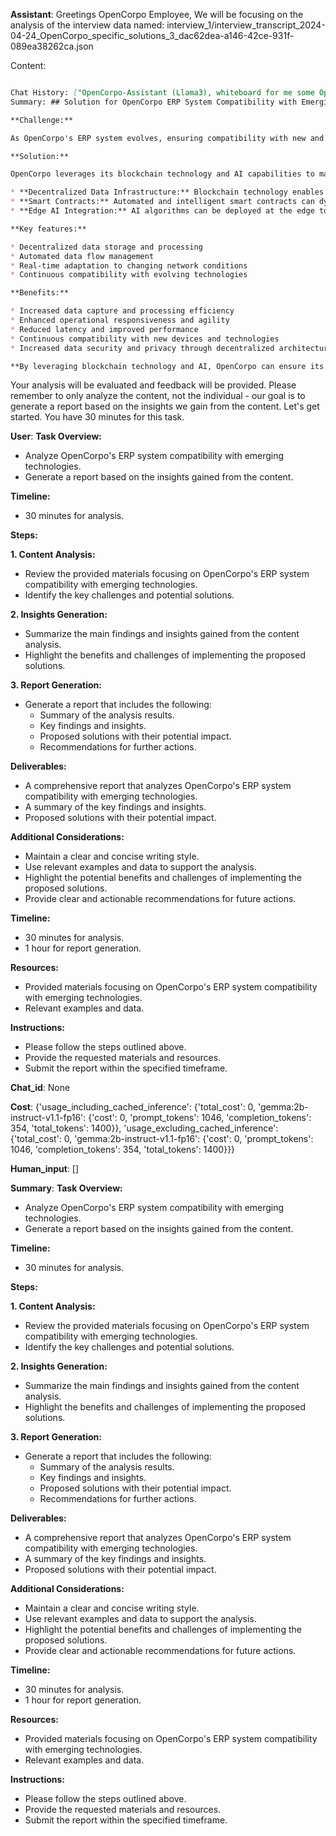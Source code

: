 **Assistant**: Greetings OpenCorpo Employee, We will be focusing on the analysis of the interview data named: interview_1/interview_transcript_2024-04-24_OpenCorpo_specific_solutions_3_dac62dea-a146-42ce-931f-089ea38262ca.json 


 Content: 

 ```md

 Chat History: ["OpenCorpo-Assistant (Llama3), whiteboard for me some OpenCorpo specific solutions. Propose a solution for enterprise resource planning. I will evaluate your answers and give my feedback, then propose a problem to you. You will answer and I will evaluate. Let's now begin. You have 30 minutes.", '## OpenCorpo Specific Solution for Enterprise Resource Planning\n\n**Problem:**\n\nTraditional enterprise resource planning (ERP) systems are often complex, expensive, and difficult to customize for specific industry needs. This can lead to inefficiencies, lack of agility, and limited visibility across different departments.\n\n**Solution:**\n\nOpenCorpo offers a flexible and modular ERP solution built on blockchain technology and AI. This solution provides:\n\n* **Customization:** Modular design allows businesses to tailor the system to their unique workflows and processes.\n* **Transparency:** Data is stored on a blockchain network, ensuring transparency and accountability for all transactions.\n* **Collaboration:** Shared access to data empowers teams and improves collaboration across departments.\n* **Efficiency:** Automating workflows and processes reduces administrative burden and increases productivity.\n* **Scalability:** Blockchain technology allows for seamless scaling up or down of the system as business needs evolve.\n\n**Key features:**\n\n* **Automated financial management:** Manage payments, expenses, and accounting records efficiently.\n* **Supply chain management:** Track inventory, orders, and deliveries in real-time.\n* **Employee management:** Streamline onboarding, payroll, and performance management.\n* **Project management:** Track progress, resources, and costs of projects.\n* **Data analytics:** Gain valuable insights from real-time data to make informed business decisions.\n\n**Benefits:**\n\n* Increased efficiency and productivity\n* Improved collaboration and transparency\n* Cost savings through automation and reduced bureaucracy\n* Enhanced agility to respond to market changes\n* Increased visibility and control over business operations\n\n**OpenCorpo offers a comprehensive ERP solution that addresses the limitations of traditional systems. By leveraging blockchain technology and AI, we empower businesses to achieve greater efficiency, transparency, and agility.**\n\n**Please provide your feedback on this solution and propose a specific problem you would like me to address related to OpenCorpo.**', "Feedback:\n\n* The proposal provides a clear understanding of the problem and highlights the benefits of the OpenCorpo ERP solution.\n* The customization, transparency, collaboration, efficiency, and scalability features are well-explained and demonstrate how the solution can address industry-specific needs.\n* The key features section provides a comprehensive overview of the system's capabilities.\n\nSuggestions for improvement:\n\n* Consider adding more specific examples or case studies to illustrate the benefits of the OpenCorpo ERP solution in different industries or scenarios.\n* Provide more detail on how the blockchain technology and AI are leveraged to improve the ERP system's security, integrity, and decision-making capabilities.\n\nProblem to be addressed:\n\n**Problem:** How can OpenCorpo ensure seamless integration with existing third-party systems, such as CRM (Customer Relationship Management) or HR systems, without compromising data integrity or security?\n\nPlease provide your proposed solution for this problem.", "## Solution for Seamless Third-Party System Integration with OpenCorpo ERP\n\n**Challenge:**\n\nIntegrating OpenCorpo's ERP system with existing third-party systems requires careful consideration to ensure data integrity and security. Traditional integration methods may involve complex coding and infrastructure changes, leading to potential compatibility issues and downtime.\n\n**Solution:**\n\nOpenCorpo leverages its blockchain technology and AI capabilities to facilitate seamless and secure integration with third-party systems:\n\n* **API Gateway:** An intelligent API gateway allows for secure and standardized data exchange between OpenCorpo and other systems.\n* **Blockchain Data Synchronization:** Real-time data synchronization between OpenCorpo and third-party systems ensures consistent and updated information across platforms.\n* **AI-powered Reconciliation:** AI algorithms identify and reconcile data discrepancies between systems, minimizing human intervention and ensuring data integrity.\n\n**Key features:**\n\n* **Plug-and-play integration:** Seamless connection without complex coding or infrastructure changes.\n* **Real-time data synchronization:** Ensures consistent and reliable information across systems.\n* **Automated reconciliation:** Reduces human error and ensures data integrity.\n* **Enhanced security:** Blockchain technology provides enhanced data security and access control.\n\n**Benefits:**\n\n* Increased data accessibility and usability\n* Improved operational efficiency and productivity\n* Reduced costs associated with integration and reconciliation\n* Enhanced visibility and transparency across systems\n* Seamlessly coordinated business processes across departments and platforms\n\n**By leveraging blockchain technology and AI, OpenCorpo can provide seamless and secure integration with third-party systems, facilitating efficient data flow and enhancing overall business processes.**", "Feedback:\n\n* The proposed solution effectively addresses the challenge of integrating OpenCorpo's ERP system with third-party systems.\n* The API gateway, blockchain data synchronization, and AI-powered reconciliation features are well-explained and demonstrate how OpenCorpo can ensure seamless integration without compromising data integrity or security.\n* The key features section provides a clear overview of the solution's capabilities.\n* The benefits highlight the advantages of using OpenCorpo for integrating third-party systems.\n\nSuggestions for improvement:\n\n* Consider adding more specific examples or use cases to illustrate the benefits of OpenCorpo's integration solution in different industries or scenarios.\n* Provide more detail on how the AI-powered reconciliation feature can adapt to different data formats and structures, ensuring consistent and reliable information across platforms.\n\nProblem to be addressed:\n\n* *Problem:* As OpenCorpo's ERP system continues to evolve, how can it ensure that its integration solutions remain compatible with new and emerging technologies, such as IoT devices or edge computing?\nPlease provide your proposed solution for this problem.", "## Solution for OpenCorpo ERP System Compatibility with Emerging Technologies\n\n**Challenge:**\n\nAs OpenCorpo's ERP system evolves, ensuring compatibility with new and emerging technologies like IoT devices and edge computing becomes crucial to optimize business processes and data capture. Traditional integration solutions may not be suitable for these decentralized and real-time environments.\n\n**Solution:**\n\nOpenCorpo leverages its blockchain technology and AI capabilities to maintain seamless compatibility with evolving technologies:\n\n* **Decentralized Data Infrastructure:** Blockchain technology enables decentralized data storage and processing capabilities, allowing for scalability and adaptability to new devices and environments.\n* **Smart Contracts:** Automated and intelligent smart contracts can dynamically adjust data flow and processing based on the capabilities of connected devices and network conditions.\n* **Edge AI Integration:** AI algorithms can be deployed at the edge to process data closer to its origin, improving latency and responsiveness.\n\n**Key features:**\n\n* Decentralized data storage and processing\n* Automated data flow management\n* Real-time adaptation to changing network conditions\n* Continuous compatibility with evolving technologies\n\n**Benefits:**\n\n* Increased data capture and processing efficiency\n* Enhanced operational responsiveness and agility\n* Reduced latency and improved performance\n* Continuous compatibility with new devices and technologies\n* Increased data security and privacy through decentralized architecture\n\n**By leveraging blockchain technology and AI, OpenCorpo can ensure its ERP system remains compatible with emerging technologies, enabling businesses to capture and process data efficiently in real-time across decentralized environments.**"] 
 Summary: ## Solution for OpenCorpo ERP System Compatibility with Emerging Technologies

**Challenge:**

As OpenCorpo's ERP system evolves, ensuring compatibility with new and emerging technologies like IoT devices and edge computing becomes crucial to optimize business processes and data capture. Traditional integration solutions may not be suitable for these decentralized and real-time environments.

**Solution:**

OpenCorpo leverages its blockchain technology and AI capabilities to maintain seamless compatibility with evolving technologies:

* **Decentralized Data Infrastructure:** Blockchain technology enables decentralized data storage and processing capabilities, allowing for scalability and adaptability to new devices and environments.
* **Smart Contracts:** Automated and intelligent smart contracts can dynamically adjust data flow and processing based on the capabilities of connected devices and network conditions.
* **Edge AI Integration:** AI algorithms can be deployed at the edge to process data closer to its origin, improving latency and responsiveness.

**Key features:**

* Decentralized data storage and processing
* Automated data flow management
* Real-time adaptation to changing network conditions
* Continuous compatibility with evolving technologies

**Benefits:**

* Increased data capture and processing efficiency
* Enhanced operational responsiveness and agility
* Reduced latency and improved performance
* Continuous compatibility with new devices and technologies
* Increased data security and privacy through decentralized architecture

**By leveraging blockchain technology and AI, OpenCorpo can ensure its ERP system remains compatible with emerging technologies, enabling businesses to capture and process data efficiently in real-time across decentralized environments.** 
``` 


 Your analysis will be evaluated and feedback will be provided. Please remember to only analyze the content, not the individual - our goal is to generate a report based on the insights we gain from the content. Let's get started. You have 30 minutes for this task.

**User**: **Task Overview:**

* Analyze OpenCorpo's ERP system compatibility with emerging technologies.
* Generate a report based on the insights gained from the content.

**Timeline:**

* 30 minutes for analysis.

**Steps:**

**1. Content Analysis:**

* Review the provided materials focusing on OpenCorpo's ERP system compatibility with emerging technologies.
* Identify the key challenges and potential solutions.

**2. Insights Generation:**

* Summarize the main findings and insights gained from the content analysis.
* Highlight the benefits and challenges of implementing the proposed solutions.

**3. Report Generation:**

* Generate a report that includes the following:
    * Summary of the analysis results.
    * Key findings and insights.
    * Proposed solutions with their potential impact.
    * Recommendations for further actions.

**Deliverables:**

* A comprehensive report that analyzes OpenCorpo's ERP system compatibility with emerging technologies.
* A summary of the key findings and insights.
* Proposed solutions with their potential impact.

**Additional Considerations:**

* Maintain a clear and concise writing style.
* Use relevant examples and data to support the analysis.
* Highlight the potential benefits and challenges of implementing the proposed solutions.
* Provide clear and actionable recommendations for future actions.

**Timeline:**

* 30 minutes for analysis.
* 1 hour for report generation.

**Resources:**

* Provided materials focusing on OpenCorpo's ERP system compatibility with emerging technologies.
* Relevant examples and data.

**Instructions:**

* Please follow the steps outlined above.
* Provide the requested materials and resources.
* Submit the report within the specified timeframe.

**Chat_id**: None

**Cost**: {'usage_including_cached_inference': {'total_cost': 0, 'gemma:2b-instruct-v1.1-fp16': {'cost': 0, 'prompt_tokens': 1046, 'completion_tokens': 354, 'total_tokens': 1400}}, 'usage_excluding_cached_inference': {'total_cost': 0, 'gemma:2b-instruct-v1.1-fp16': {'cost': 0, 'prompt_tokens': 1046, 'completion_tokens': 354, 'total_tokens': 1400}}}

**Human_input**: []

**Summary**: **Task Overview:**

* Analyze OpenCorpo's ERP system compatibility with emerging technologies.
* Generate a report based on the insights gained from the content.

**Timeline:**

* 30 minutes for analysis.

**Steps:**

**1. Content Analysis:**

* Review the provided materials focusing on OpenCorpo's ERP system compatibility with emerging technologies.
* Identify the key challenges and potential solutions.

**2. Insights Generation:**

* Summarize the main findings and insights gained from the content analysis.
* Highlight the benefits and challenges of implementing the proposed solutions.

**3. Report Generation:**

* Generate a report that includes the following:
    * Summary of the analysis results.
    * Key findings and insights.
    * Proposed solutions with their potential impact.
    * Recommendations for further actions.

**Deliverables:**

* A comprehensive report that analyzes OpenCorpo's ERP system compatibility with emerging technologies.
* A summary of the key findings and insights.
* Proposed solutions with their potential impact.

**Additional Considerations:**

* Maintain a clear and concise writing style.
* Use relevant examples and data to support the analysis.
* Highlight the potential benefits and challenges of implementing the proposed solutions.
* Provide clear and actionable recommendations for future actions.

**Timeline:**

* 30 minutes for analysis.
* 1 hour for report generation.

**Resources:**

* Provided materials focusing on OpenCorpo's ERP system compatibility with emerging technologies.
* Relevant examples and data.

**Instructions:**

* Please follow the steps outlined above.
* Provide the requested materials and resources.
* Submit the report within the specified timeframe.


